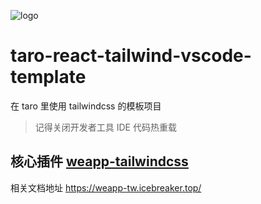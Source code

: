 
![logo](https://pic1.zhimg.com/v2-3ee20468f54bbfefcd0027283b21aaa8_720w.jpg?source=172ae18b)

# taro-react-tailwind-vscode-template

在 taro 里使用 tailwindcss 的模板项目

<!-- ## 命令行报错问题

Webpack5启动时报告Invalid option from onResolve() callback in plugin "scanImports": "importer"

这个是 tarojs 自己的问题，详见这个 [issues/13767](https://github.com/NervJS/taro/issues/13767) -->

> 记得关闭开发者工具 IDE 代码热重载
>
## 核心插件 [weapp-tailwindcss](https://github.com/sonofmagic/weapp-tailwindcss-webpack-plugin)

相关文档地址 <https://weapp-tw.icebreaker.top/>
